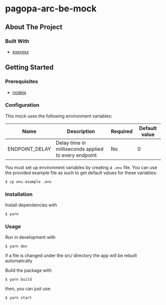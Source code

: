 # pagopa-arc-be-mock

## About The Project

### Built With
 * [express](https://expressjs.com)
## Getting Started

### Prerequisites
 * [nodejs](http://nodejs.org)

### Configuration
This mock uses the following environment variables:

| Name                             | Description                                                                       | Required | Default value |
|----------------------------------|-----------------------------------------------------------------------------------|----------|---------------|
| ENDPOINT_DELAY                   | Delay time in milliseconds applied to every endpoint                              | No       | 0             |

You must set up environment variables by creating a `.env` file. You can use the provided example file as such to get default values for these variables:

```shell
$ cp env.example .env
```

### Installation
Install dependencies with
```shell
$ yarn
```

### Usage

Run in development with
```shell
$ yarn dev
```
if a file is changed under the src/ directory the app will be rebuilt automatically

Build the package with

```shell
$ yarn build
```

then, you can just use:

```shell
$ yarn start
```
